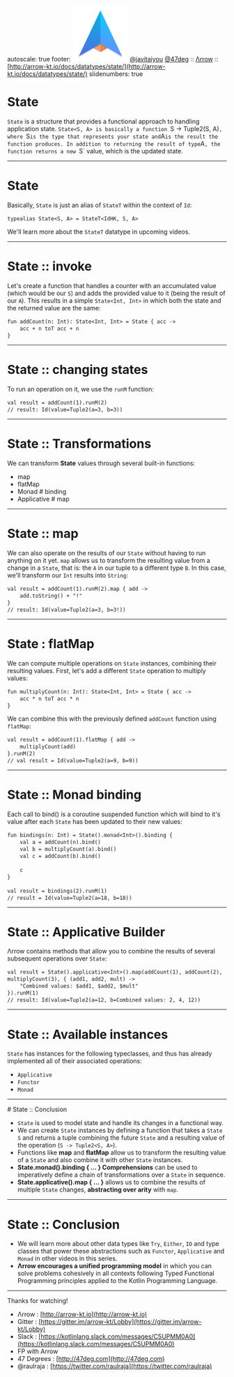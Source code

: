 autoscale: true
footer: ![Arrow](arrow-brand-128x128.png) [@javitaiyou](https://twitter.com/javitaiyou) [@47deg](https://twitter.com/47deg) :: [Λrrow](http://arrow-kt.io) :: [http://arrow-kt.io/docs/datatypes/state/](http://arrow-kt.io/docs/datatypes/state/)
slidenumbers: true

# State

`State` is a structure that provides a functional approach to handling application state. `State<S, A> is basically a function `S -> Tuple2(S, A)`, where `S` is the type that represents your state and `A` is the result the function produces. In addition to returning the result of type `A`, the function returns a new `S` value, which is the updated state.

---

# State

Basically, `State` is just an alias of `StateT` within the context of `Id`:

```
typealias State<S, A> = StateT<IdHK, S, A>
```

We'll learn more about the `StateT` datatype in upcoming videos.

--- 

# State :: invoke

Let's create a function that handles a counter with an accumulated value (which would be our `S`) and adds the provided value to it (being the result of our `A`). This results in a simple `State<Int, Int>` in which both the state and the returned value are the same:

```
fun addCount(n: Int): State<Int, Int> = State { acc ->
    acc + n toT acc + n
}

```

---

# State :: changing states

To run an operation on it, we use the `runM` function:

```
val result = addCount(1).runM(2)
// result: Id(value=Tuple2(a=3, b=3))
```

---

# State :: Transformations

We can transform __State__ values through several built-in functions:
- map
- flatMap
- Monad # binding
- Applicative # map

---

# State :: map

We can also operate on the results of our `State` without having to run anything on it yet. `map` allows us to transform the resulting value from a change in a `State`, that is: the `A` in our tuple to a different type `B`. In this case, we'll transform our `Int` results into `String`:

```
val result = addCount(1).runM(2).map { add ->
	add.toString() + "!" 
}
// result: Id(value=Tuple2(a=3, b=3!))
```

---

# State : flatMap

We can compute multiple operations on `State` instances, combining their resulting values. First, let's add a different `State` operation to multiply values:

```
fun multiplyCount(n: Int): State<Int, Int> = State { acc ->
    acc * n toT acc * n
}
```

We can combine this with the previously defined `addCount` function using `flatMap`:

```
val result = addCount(1).flatMap { add ->
    multiplyCount(add)
}.runM(2)
// val result = Id(value=Tuple2(a=9, b=9))
```

---

# State :: Monad binding

Each call to bind() is a coroutine suspended function which will bind to it's value after each `State` has been updated to their new values:

```
fun bindings(n: Int) = State().monad<Int>().binding {
    val a = addCount(n).bind()
    val b = multiplyCount(a).bind()
    val c = addCount(b).bind()

    c
}

val result = bindings(2).runM(1)
// result = Id(value=Tuple2(a=18, b=18))
```

---

# State :: Applicative Builder

Λrrow contains methods that allow you to combine the results of several subsequent operations over `State`:

```
val result = State().applicative<Int>().map(addCount(1), addCount(2), multiplyCount(3), { (add1, add2, mult) ->
    "Combined values: $add1, $add2, $mult"
}).runM(1)
// result: Id(value=Tuple2(a=12, b=Combined values: 2, 4, 12))
```

---

# State :: Available instances

`State` has instances for the following typeclasses, and thus has already implemented all of their associated operations:

- `Applicative`
- `Functor`
- `Monad`

---

# State :: Conclusion

- `State` is used to model state and handle its changes in a functional way.
- We can create `State` instances by defining a function that takes a `State` `S` and returns a tuple combining the future `State` and a resulting value of the operation (`S -> Tuple2<S, A>`).
- Functions like __map__ and __flatMap__ allow us to transform the resulting value of a `State` and also combine it with other `State` instances.
- __State.monad().binding { ... } Comprehensions__ can be used to imperatively define a chain of transformations over a `State` in sequence.
- __State.applicative().map { ... }__ allows us to combine the results of multiple `State` changes, __abstracting over arity__ with `map`.

---

# State :: Conclusion

- We will learn more about other data types like `Try`, `Either`, `IO` and type classes that power these abstractions such as `Functor`, `Applicative` and `Monad` in other videos in this series.
- __Λrrow encourages a unified programming model__ in which you can solve problems cohesively in all contexts following Typed Functional Programming principles applied to the Kotlin Programming Language.

---

Thanks for watching!

- Λrrow : [http://arrow-kt.io](http://arrow-kt.io)
- Gitter : [https://gitter.im/arrow-kt/Lobby](https://gitter.im/arrow-kt/Lobby)
- Slack : [https://kotlinlang.slack.com/messages/C5UPMM0A0](https://kotlinlang.slack.com/messages/C5UPMM0A0)
- FP with Arrow 
- 47 Degrees : [http://47deg.com](http://47deg.com)
- @raulraja : [https://twitter.com/raulraja](https://twitter.com/raulraja)
